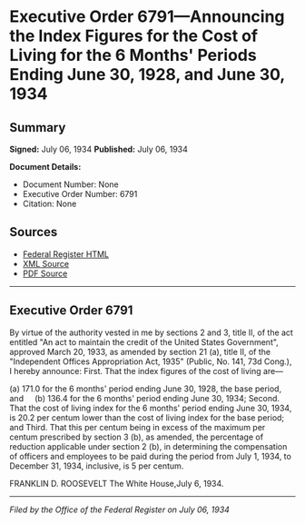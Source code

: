 # Executive Order 6791—Announcing the Index Figures for the Cost of Living for the 6 Months' Periods Ending June 30, 1928, and June 30, 1934

## Summary

**Signed:** July 06, 1934
**Published:** July 06, 1934

**Document Details:**
- Document Number: None
- Executive Order Number: 6791
- Citation: None

## Sources
- [Federal Register HTML](https://www.presidency.ucsb.edu/documents/executive-order-6791-announcing-the-index-figures-for-the-cost-living-for-the-6-months)
- [XML Source](None)
- [PDF Source](None)

---

## Executive Order 6791

By virtue of the authority vested in me by sections 2 and 3, title II, of the act entitled "An act to maintain the credit of the United States Government", approved March 20, 1933, as amended by section 21 (a), title II, of the "Independent Offices Appropriation Act, 1935" (Public, No. 141, 73d Cong.), I hereby announce:
First. That the index figures of the cost of living are—

(a) 171.0 for the 6 months' period ending June 30, 1928, the base period, and     (b) 136.4 for the 6 months' period ending June 30, 1934;
Second. That the cost of living index for the 6 months' period ending June 30, 1934, is 20.2 per centum lower than the cost of living index for the base period; and
Third. That this per centum being in excess of the maximum per centum prescribed by section 3 (b), as amended, the percentage of reduction applicable under section 2 (b), in determining the compensation of officers and employees to be paid during the period from July 1, 1934, to December 31, 1934, inclusive, is 5 per centum.

FRANKLIN D. ROOSEVELT
The White House,July 6, 1934.

---

*Filed by the Office of the Federal Register on July 06, 1934*

